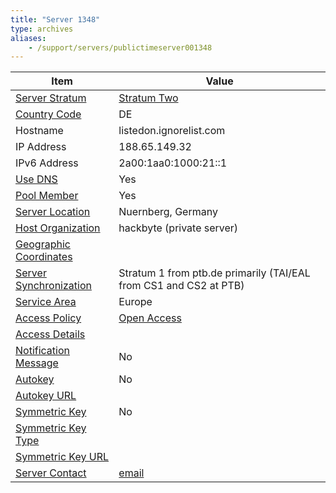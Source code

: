 ```yaml
---
title: "Server 1348"
type: archives
aliases:
    - /support/servers/publictimeserver001348
---
```


| Item | Value |
| ----- | ----- |
| [Server Stratum](/support/servers/serverstratum) | [Stratum Two](/support/servers/stratumtwotimeservers) |
| [Country Code](/support/servers/countrycode) | DE |
| Hostname |  listedon.ignorelist.com |
| IP Address |  188.65.149.32 |
| IPv6 Address |  2a00:1aa0:1000:21::1 |
| [Use DNS](/support/servers/usedns) | Yes |
| [Pool Member](/support/servers/poolmember) | Yes |
| [Server Location](/support/servers/serverlocation) |  Nuernberg, Germany  |
| [Host Organization](/support/servers/hostorganization) |  hackbyte (private server) |
| [ Geographic Coordinates](/support/servers/geographiccoordinates) | |
| [Server Synchronization](/support/servers/serversynchronization) |  Stratum 1 from ptb.de primarily (TAI/EAL from CS1 and CS2 at PTB)  |
| [Service Area](/support/servers/servicearea) | Europe |
| [Access Policy](/support/servers/accesspolicy) | [Open Access](/support/servers/openaccess) |
| [Access Details](/support/servers/accessdetails) |  |
| [Notification Message](/support/servers/notificationmessage) | No |
| [Autokey](/support/servers/autokey) | No |
| [Autokey URL](/support/servers/autokeyurl) | |
| [Symmetric Key](/support/servers/symmetrickey) | No |
| [Symmetric Key Type](/support/servers/symmetrickeytype) | |
| [Symmetric Key URL](/support/servers/symmetrickeyurl) | |
| [Server Contact](/support/servers/servercontact) | [email](mailto:ignorelistntp@hackbyte.de) |